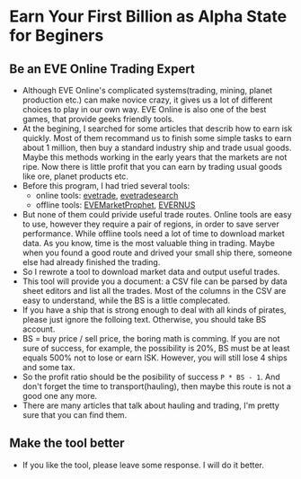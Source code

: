 # Earn Your First Billion as Alpha State for Beginers
## Be an EVE Online Trading Expert
* Although EVE Online's complicated systems(trading, mining, planet production etc.) can make novice crazy, it gives us a lot of different choices to play in our own way. EVE Online is also one of the best games, that provide geeks friendly tools.
* At the begining, I searched for some articles that describ how to earn isk quickly. Most of them recommand us to finish some simple tasks to earn about 1 million, then buy a standard industry ship and trade usual goods. Maybe this methods working in the early years that the markets are not ripe. Now there is little profit that you can earn by trading usual goods like ore, planet products etc.
* Before this program, I had tried several tools:
 	* online tools: [evetrade](https://evetrade.space/), [evetradesearch](https://evetradesearch.com/)
	* offline tools: [EVEMarketProphet](https://github.com/georgwacker/EveMarketProphet), [EVERNUS](https://evernus.com/)
* But none of them could privide useful trade routes. Online tools are easy to use, however they require a pair of regions, in order to save server performance. While offline tools need a lot of time to download market data. As you know, time is the most valuable thing in trading. Maybe when you found a good route and drived your small ship there, someone else had already finished the trading.
* So I rewrote a tool to download market data and output useful trades.
* This tool will provide you a document: a CSV file can be parsed by data sheet editors and list all the trades. Most of the columns in the CSV are easy to understand, while the BS is a little complecated.
* If you have a ship that is strong enough to deal with all kinds of pirates, please just ignore the folloing text. Otherwise, you should take BS account.
* BS = buy price / sell price, the boring math is comming. If you are not sure of success, for example, the possibility is 20%, BS must be at least equals 500% not to lose or earn ISK. However, you will still lose 4 ships and some tax.
* So the profit ratio should be the posibility of success ```P * BS - 1```. And don't forget the time to transport(hauling), then maybe this route is not a good one any more.
* There are many articles that talk about hauling and trading, I'm pretty sure that you can find them.

## Make the tool better
* If you like the tool, please leave some response. I will do it better.
